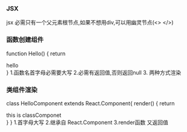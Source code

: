 ### JSX
jsx 必需只有一个父元素根节点,如果不想用div,可以用幽灵节点(<> </>)

### 函数创建组件
function Hello() {
    return <div>hello</div>
}
1.函数名首字母必需要大写
2.必需有返回值,否则返回null
3. </Hello> <Hello></Hello> 两种方式渲染

### 类组件渲染
class HelloComponent extends React.Component{
    render() {
        return <div>this is classComponet</div>
    }
}
</HelloComponent>  <HelloComponent></HelloComponent>
1.首字母大写
2.继承自 React.Component
3.render函数 又返回值